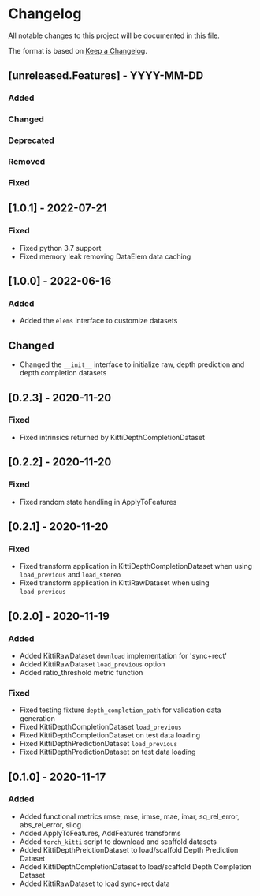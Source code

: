 # Changelog

All notable changes to this project will be documented in this file.

The format is based on [Keep a Changelog](http://keepachangelog.com/en/1.0.0/).

## [unreleased.Features] - YYYY-MM-DD

### Added

### Changed

### Deprecated

### Removed

### Fixed

## [1.0.1] - 2022-07-21

### Fixed

- Fixed python 3.7 support
- Fixed memory leak removing DataElem data caching

## [1.0.0] - 2022-06-16

### Added

- Added the ``elems`` interface to customize datasets

## Changed

- Changed the ``__init__`` interface to initialize raw, depth prediction and depth completion datasets

## [0.2.3] - 2020-11-20

### Fixed

- Fixed intrinsics returned by KittiDepthCompletionDataset


## [0.2.2] - 2020-11-20

### Fixed

- Fixed random state handling in ApplyToFeatures


## [0.2.1] - 2020-11-20

### Fixed

- Fixed transform application in KittiDepthCompletionDataset when using `load_previous` and `load_stereo`
- Fixed transform application in KittiRawDataset when using `load_previous`


## [0.2.0] - 2020-11-19

### Added

- Added KittiRawDataset `download` implementation for 'sync+rect'
- Added KittiRawDataset `load_previous` option
- Added ratio_threshold metric function

### Fixed

- Fixed testing fixture `depth_completion_path` for validation data generation
- Fixed KittiDepthCompletionDataset `load_previous`
- Fixed KittiDepthCompletionDataset on test data loading
- Fixed KittiDepthPredictionDataset `load_previous`
- Fixed KittiDepthPredictionDataset on test data loading

## [0.1.0] - 2020-11-17

### Added

- Added functional metrics rmse, mse, irmse, mae, imar, sq_rel_error, abs_rel_error, silog
- Added ApplyToFeatures, AddFeatures transforms
- Added `torch_kitti` script to download and scaffold datasets
- Added KittiDepthPreictionDataset to load/scaffold Depth Prediction Dataset
- Added KittiDepthCompletionDataset to load/scaffold Depth Completion Dataset
- Added KittiRawDataset to load sync+rect data
